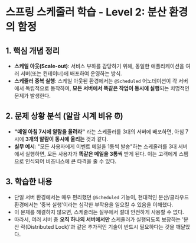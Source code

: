 # 스프링 스케줄러 학습 - Level 2: 분산 환경의 함정

## 1. 핵심 개념 정리
- **스케일 아웃(Scale-out)**: 서비스 부하를 감당하기 위해, 동일한 애플리케이션을 여러 서버(또는 컨테이너)에 배포하여 운영하는 방식.
- **스케줄러 중복 실행**: 스케일 아웃된 환경에서는 `@Scheduled` 어노테이션이 각 서버에서 독립적으로 동작하여, **모든 서버에서 똑같은 작업이 동시에 실행**되는 치명적인 문제가 발생한다.

## 2. 문제 상황 분석 (알람 시계 비유 ⏰)
- **"매일 아침 7시에 알람을 울려라"** 라는 스케줄러를 3대의 서버에 배포하면, 아침 7시에 **3개의 알람이 동시에 울리는** 것과 같다.
- **실무 예시**: "모든 사용자에게 이벤트 메일을 1통씩 발송"하는 스케줄러를 3대 서버에서 실행하면, 모든 사용자가 **똑같은 메일을 3통씩** 받게 된다. 이는 고객에게 스팸으로 인식되어 비즈니스에 큰 타격을 줄 수 있다.


## 3. 학습한 내용
- 단일 서버 환경에서는 매우 편리했던 `@Scheduled` 기능이, 현대적인 분산/클라우드 환경에서는 '중복 실행'이라는 심각한 부작용을 일으킬 수 있음을 이해했다.
- 이 문제를 해결하지 않으면, 스케줄러는 실무에서 절대 안전하게 사용할 수 없다.
- 따라서, 여러 서버 중 **오직 하나의 서버에서만** 스케줄러가 실행되도록 보장하는 '분산 락(Distributed Lock)'과 같은 추가적인 기술이 반드시 필요하다는 것을 깨달았다.